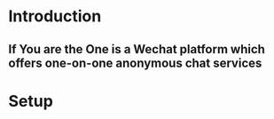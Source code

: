 # Introduction
## If You are the One is a Wechat platform which offers one-on-one anonymous chat services
# Setup
## 
